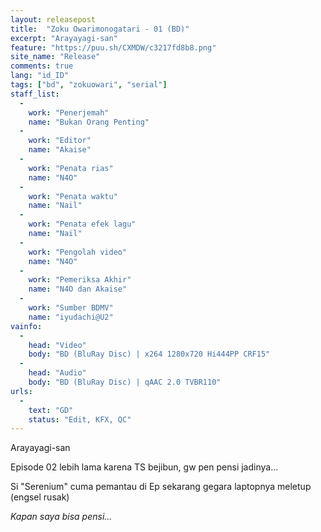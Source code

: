 ```yaml
---
layout: releasepost
title:  "Zoku Owarimonogatari - 01 (BD)"
excerpt: "Arayayagi-san"
feature: "https://puu.sh/CXMDW/c3217fd8b8.png"
site_name: "Release"
comments: true
lang: "id_ID"
tags: ["bd", "zokuowari", "serial"]
staff_list:
  - 
    work: "Penerjemah"
    name: "Bukan Orang Penting"
  - 
    work: "Editor"
    name: "Akaise"
  - 
    work: "Penata rias"
    name: "N4O"
  - 
    work: "Penata waktu"
    name: "Nail"
  - 
    work: "Penata efek lagu"
    name: "Nail"
  - 
    work: "Pengolah video"
    name: "N4O"
  - 
    work: "Pemeriksa Akhir"
    name: "N4O dan Akaise"
  - 
    work: "Sumber BDMV"
    name: "iyudachi@U2"
vainfo:
  -
    head: "Video"
    body: "BD (BluRay Disc) | x264 1280x720 Hi444PP CRF15"
  -
    head: "Audio"
    body: "BD (BluRay Disc) | qAAC 2.0 TVBR110"	
urls:
  - 
    text: "GD"
    status: "Edit, KFX, QC"
---
```


Arayayagi-san

Episode 02 lebih lama karena TS bejibun, gw pen pensi jadinya...

Si "Serenium" cuma pemantau di Ep sekarang gegara laptopnya meletup (engsel rusak)

*Kapan saya bisa pensi...*